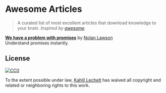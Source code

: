 # Awesome Articles

> A curated list of most excellent articles that download knowledge to your brain. _Inspired by [awesome](https://github.com/sindresorhus/awesome)_.

**[We have a problem with promises](http://pouchdb.com/2015/05/18/we-have-a-problem-with-promises.html)** by [Nolan Lawson](https://twitter.com/nolanlawson)  
Understand promises instantly.

## License

[![CC0](http://i.creativecommons.org/p/zero/1.0/88x31.png)](http://creativecommons.org/publicdomain/zero/1.0/)

To the extent possible under law, [Kahlil Lechelt](http://sindresorhus.com) has waived all copyright and related or neighboring rights to this work.
